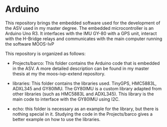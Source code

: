 Arduino
=======================

This repository brings the embedded software used for the development of the ASV used in my master degree.
The embedded microcontroller is an Arduino Uno R3. It interfaces with the IMU GY-80 with a GPS unit, interact with the H-Bridge relays and communicates with the main computer running the software MOOS-IvP

This repository is organized as follows:

-   Projects/barco: This folder contains the Arduino code that is embedded in the ASV. A more detailed description can be found in my master thesis at my the moos-ivp-extend repository.

-   libraries: This folder contains the libraries used. TinyGPS, HMC5883L, ADXL345 and GY80IMU. The GY80IMU is a custom library adapted from other libraries (such as HMC5883L and ADXL345). This library is the main code to interface with the GY80IMU using I2C.

-   echo: this folder is necessary as an example for the library, but there is nothing special in it. Studying the code in the Projects/barco gives a better example on how to use the libraries.

